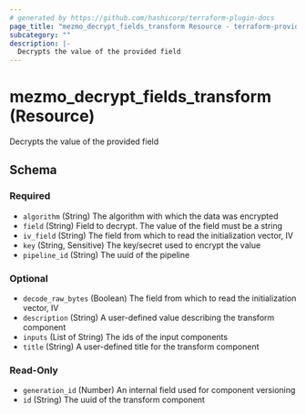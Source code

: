 ```yaml
---
# generated by https://github.com/hashicorp/terraform-plugin-docs
page_title: "mezmo_decrypt_fields_transform Resource - terraform-provider-mezmo"
subcategory: ""
description: |-
  Decrypts the value of the provided field
---
```


# mezmo_decrypt_fields_transform (Resource)

Decrypts the value of the provided field



<!-- schema generated by tfplugindocs -->
## Schema

### Required

- `algorithm` (String) The algorithm with which the data was encrypted
- `field` (String) Field to decrypt. The value of the field must be a string
- `iv_field` (String) The field from which to read the initialization vector, IV
- `key` (String, Sensitive) The key/secret used to encrypt the value
- `pipeline_id` (String) The uuid of the pipeline

### Optional

- `decode_raw_bytes` (Boolean) The field from which to read the initialization vector, IV
- `description` (String) A user-defined value describing the transform component
- `inputs` (List of String) The ids of the input components
- `title` (String) A user-defined title for the transform component

### Read-Only

- `generation_id` (Number) An internal field used for component versioning
- `id` (String) The uuid of the transform component


